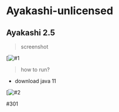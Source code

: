 # Ayakashi-unlicensed
Ayakashi 2.5
---
> screenshot
> 
[![#1](https://cdn.discordapp.com/attachments/821549654621159454/989696826955427940/unknown.png)
>
> how to run?
- download java 11
>
[![#2](https://cdn.discordapp.com/attachments/836914238923472897/989779776791281664/unknown.png)

#301
